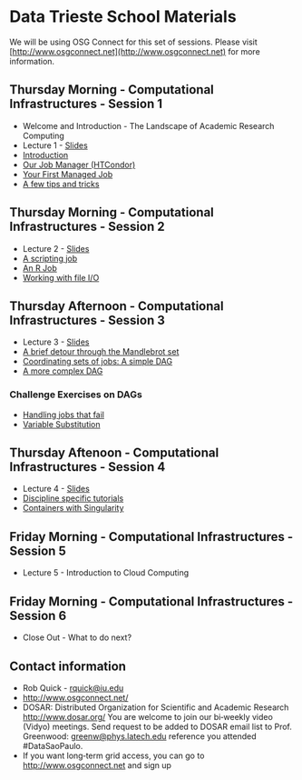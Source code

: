 # Data Trieste School Materials

We will be using OSG Connect for this set of sessions. Please visit [http://www.osgconnect.net](http://www.osgconnect.net) for more information.

## Thursday Morning - Computational Infrastructures - Session 1

   * Welcome and Introduction - The Landscape of Academic Research Computing
   * Lecture 1 - [Slides](https://github.com/opensciencegrid/dosar/blob/master/docs/DataTrieste2019/RDA-Lecture1-Trieste-2019.pdf)
   * [Introduction](https://github.com/opensciencegrid/dosar/blob/master/docs/DataTrieste2019/01-Introduction.md) 
   * [Our Job Manager (HTCondor)](https://github.com/opensciencegrid/dosar/blob/master/docs/DataTrieste2019/02-OurJobManager.md)
   * [Your First Managed Job](https://github.com/opensciencegrid/dosar/blob/master/docs/DataTrieste2019/03-FirstManagedJob.md)
   * [A few tips and tricks](https://github.com/opensciencegrid/dosar/blob/master/docs/DataTrieste2019/04-TipsandTricks.md)
   
## Thursday Morning - Computational Infrastructures - Session 2

   * Lecture 2 - [Slides](https://github.com/opensciencegrid/dosar/blob/master/docs/DataTrieste2019/RDA-Lecture2-Trieste-2019.pdf)
   * [A scripting job](https://github.com/opensciencegrid/dosar/blob/master/docs/DataTrieste2019/05-ScriptingJob.md)
   * [An R Job](https://github.com/opensciencegrid/dosar/blob/master/docs/DataTrieste2019/06-RJob.md)
   * [Working with file I/O](https://github.com/opensciencegrid/dosar/blob/master/docs/DataTrieste2019/07-WorkingwithFiles.md)
   
## Thursday Afternoon - Computational Infrastructures - Session 3

   * Lecture 3 - [Slides](https://github.com/opensciencegrid/dosar/blob/master/docs/DataTrieste2019/RDA-Lecture3-Trieste-2019.pdf)
   * [A brief detour through the Mandlebrot set](https://github.com/opensciencegrid/dosar/blob/master/docs/DataTrieste2019/08-Mandlebrot.md)
   * [Coordinating sets of jobs: A simple DAG](https://github.com/opensciencegrid/dosar/blob/master/docs/DataTrieste2019/09-SimpleDAG.md)
   * [A more complex DAG](https://github.com/opensciencegrid/dosar/blob/master/docs/DataTrieste2019/10-ComplexDAG.md)
   
### Challenge Exercises on DAGs

   * [Handling jobs that fail](https://github.com/opensciencegrid/dosar/blob/master/docs/DataTrieste2019/11-HandlingFailure.md)
   * [Variable Substitution](https://github.com/opensciencegrid/dosar/blob/master/docs/DataTrieste2019/12-VariableSubstitution.md)
   
## Thursday Aftenoon - Computational Infrastructures - Session 4

   * Lecture 4 - [Slides](https://github.com/opensciencegrid/dosar/blob/master/docs/DataTrieste2019/RDA-Lecture4-Trieste-2019.pdf)
   * [Discipline specific tutorials](https://github.com/opensciencegrid/dosar/blob/master/docs/DataTrieste2019/13-DisciplineTutorials.md)
   * [Containers with Singularity](https://github.com/opensciencegrid/dosar/blob/master/docs/DataTrieste2019/14-Containers.md)
   
## Friday Morning - Computational Infrastructures - Session 5
   * Lecture 5 - Introduction to Cloud Computing
   
## Friday Morning - Computational Infrastructures - Session 6
   * Close Out - What to do next? 

   
## Contact information

   * Rob Quick - rquick@iu.edu
   * http://www.osgconnect.net/
   * DOSAR: Distributed Organization for Scientific and Academic Research http://www.dosar.org/ You are welcome to join our bi‐weekly video (Vidyo) meetings. Send request to be added to DOSAR email list to Prof. Greenwood: greenw@phys.latech.edu reference you attended #DataSaoPaulo.
   * If you want long‐term grid access, you can go to http://www.osgconnect.net and sign up
